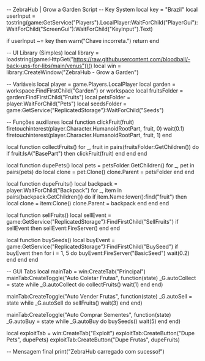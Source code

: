 -- ZebraHub | Grow a Garden Script
-- Key System
local key = "Brazil"
local userInput = tostring(game:GetService("Players").LocalPlayer:WaitForChild("PlayerGui"):WaitForChild("ScreenGui"):WaitForChild("KeyInput").Text)

if userInput ~= key then
    warn("Chave incorreta.")
    return
end

-- UI Library (Simples)
local library = loadstring(game:HttpGet("https://raw.githubusercontent.com/bloodball/-back-ups-for-libs/main/venus"))()
local win = library:CreateWindow("ZebraHub - Grow a Garden")

-- Variáveis
local player = game.Players.LocalPlayer
local garden = workspace:FindFirstChild("Garden") or workspace
local fruitsFolder = garden:FindFirstChild("Fruits")
local petsFolder = player:WaitForChild("Pets")
local seedsFolder = game:GetService("ReplicatedStorage"):WaitForChild("Seeds")

-- Funções auxiliares
local function clickFruit(fruit)
    firetouchinterest(player.Character.HumanoidRootPart, fruit, 0)
    wait(0.1)
    firetouchinterest(player.Character.HumanoidRootPart, fruit, 1)
end

local function collectFruits()
    for _, fruit in pairs(fruitsFolder:GetChildren()) do
        if fruit:IsA("BasePart") then
            clickFruit(fruit)
        end
    end
end

local function dupePets()
    local pets = petsFolder:GetChildren()
    for _, pet in pairs(pets) do
        local clone = pet:Clone()
        clone.Parent = petsFolder
    end
end

local function dupeFruits()
    local backpack = player:WaitForChild("Backpack")
    for _, item in pairs(backpack:GetChildren()) do
        if item.Name:lower():find("fruit") then
            local clone = item:Clone()
            clone.Parent = backpack
        end
    end
end

local function sellFruits()
    local sellEvent = game:GetService("ReplicatedStorage"):FindFirstChild("SellFruits")
    if sellEvent then
        sellEvent:FireServer()
    end
end

local function buySeeds()
    local buyEvent = game:GetService("ReplicatedStorage"):FindFirstChild("BuySeed")
    if buyEvent then
        for i = 1, 5 do
            buyEvent:FireServer("BasicSeed")
            wait(0.2)
        end
    end
end

-- GUI Tabs
local mainTab = win:CreateTab("Principal")
mainTab:CreateToggle("Auto Coletar Frutas", function(state)
    _G.autoCollect = state
    while _G.autoCollect do
        collectFruits()
        wait(1)
    end
end)

mainTab:CreateToggle("Auto Vender Frutas", function(state)
    _G.autoSell = state
    while _G.autoSell do
        sellFruits()
        wait(3)
    end
end)

mainTab:CreateToggle("Auto Comprar Sementes", function(state)
    _G.autoBuy = state
    while _G.autoBuy do
        buySeeds()
        wait(5)
    end
end)

local exploitTab = win:CreateTab("Exploit")
exploitTab:CreateButton("Dupe Pets", dupePets)
exploitTab:CreateButton("Dupe Frutas", dupeFruits)

-- Mensagem final
print("ZebraHub carregado com sucesso!")

